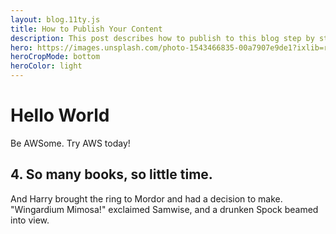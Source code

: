 ```yaml
---
layout: blog.11ty.js
title: How to Publish Your Content
description: This post describes how to publish to this blog step by step
hero: https://images.unsplash.com/photo-1543466835-00a7907e9de1?ixlib=rb-1.2.1&ixid=MnwxMjA3fDB8MHxwaG90by1wYWdlfHx8fGVufDB8fHx8&auto=format&fit=crop&w=1974&q=80
heroCropMode: bottom
heroColor: light
---
```


# Hello World
Be AWSome. Try AWS today!

## 4. So many books, so little time.

And Harry brought the ring to Mordor and had a decision to make. "Wingardium Mimosa!" exclaimed Samwise, and a drunken Spock beamed into view.
